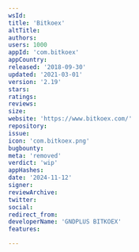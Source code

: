 ```yaml
---
wsId: 
title: 'Bitkoex'
altTitle: 
authors: 
users: 1000
appId: 'com.bitkoex'
appCountry: 
released: '2018-09-30'
updated: '2021-03-01'
version: '2.19'
stars: 
ratings: 
reviews: 
size: 
website: 'https://www.bitkoex.com/'
repository: 
issue: 
icon: 'com.bitkoex.png'
bugbounty: 
meta: 'removed'
verdict: 'wip'
appHashes: 
date: '2024-11-12'
signer: 
reviewArchive: 
twitter: 
social: 
redirect_from: 
developerName: 'GNDPLUS BITKOEX'
features: 

---
```


